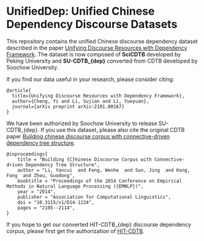 # UnifiedDep: Unified Chinese Dependency Discourse Datasets

This repository contains the unified Chinese discourse dependency dataset described in the paper [Unifying Discourse Resources with Dependency Framework](https://arxiv.org/pdf/2101.00167v3.pdf). The dataset is now composed of **SciCDTB** developed by Peking University and **SU-CDTB_{dep}** converted from CDTB developed by Soochow University.

If you find our data useful in your research, please consider citing:

    @article{
      title={Unifying Discourse Resources with Dependency Framework},
      author={Cheng, Yi and Li, Sujian and Li, Yueyuan},
      journal={arXiv preprint arXiv:2101.00167}
    }

We have been authorized by Soochow University to release SU-CDTB_{dep}. If you use this dataset, please also cite the original CDTB paper [Building chinese discourse corpus with connective-driven dependency tree structure](https://www.aclweb.org/anthology/D14-1224.pdf).

    @inproceedings{
        title = "Building {C}hinese Discourse Corpus with Connective-driven Dependency Tree Structure",
        author = "Li, Yancui  and Feng, Wenhe  and Sun, Jing  and Kong, Fang  and Zhou, Guodong",
        booktitle = "Proceedings of the 2014 Conference on Empirical Methods in Natural Language Processing ({EMNLP})",
        year = "2014",
        publisher = "Association for Computational Linguistics",
        doi = "10.3115/v1/D14-1224",
        pages = "2105--2114",
    }

If you hope to get our converted HIT-CDTB_{dep} discourse dependency corpus, please first get the authorization of [HIT-CDTB](http://ir.hit.edu.cn/hit-cdtb/Project%20Introduction.html#download).
